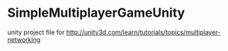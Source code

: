 # SimpleMultiplayerGameUnity
unity project file for http://unity3d.com/learn/tutorials/topics/multiplayer-networking
